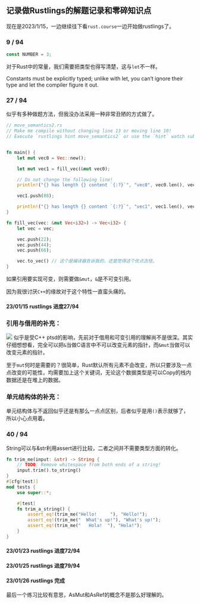 ## 记录做Rustlings的解题记录和零碎知识点
现在是2023/1/15，一边继续往下看`rust.course`一边开始做rustlings了。
### 9 / 94
```rust
const NUMBER = 3;
```
对于Rust中的常量，我们需要把类型也得写清楚，这与`let`不一样。

Constants must be explicitly typed; unlike with let, you can’t ignore their type and let the compiler figure it out. 
### 27 / 94
似乎有多种做题方法，但我没办法采用一种非常丑陋的方式做了。
```rust
// move_semantics2.rs
// Make me compile without changing line 13 or moving line 10!
// Execute `rustlings hint move_semantics2` or use the `hint` watch subcommand for a hint.


fn main() {
    let mut vec0 = Vec::new();

    let mut vec1 = fill_vec(&mut vec0);

    // Do not change the following line!
    println!("{} has length {} content `{:?}`", "vec0", vec0.len(), vec0);

    vec1.push(88);

    println!("{} has length {} content `{:?}`", "vec1", vec1.len(), vec1);
}

fn fill_vec(vec: &mut Vec<i32>) -> Vec<i32> {
    let vec = vec;

    vec.push(22);
    vec.push(44);
    vec.push(66);

    vec.to_vec() // 这个是编译器告诉我的，还是觉得这个优点古怪。
}
```
如果引用要实现可变，则需要做`&mut`，`&`是不可变引用。

因为我很讨厌`C++`的缘故对于这个特性一直蛮头痛的。

#### 23/01/15 rustlings 进度27/94

### 引用与借用的补充：
![](https://doc.rust-lang.org/book/img/trpl04-05.svg)
似乎是受C++ ptsd的影响，先前对于借用和可变引用的理解尚不是很深。其实仔细想想看，完全可以把`&`当做C语言中不可以改变元素的指针，而`&mut`当做可以改变元素的指针。

至于`mut`何时是需要的？很简单，Rust默认所有元素不会改变，所以只要涉及一点点改变的可能性，均需要加上这个关键词，无论这个数据类型是可以Copy的栈内数据还是在堆上的数据。
### 单元结构体的补充：
单元结构体与不返回似乎还是有那么一点点区别，后者似乎是用`()`表示就够了，所以小心点用着。
### 40 / 94
String可以与&str利用assert进行比较，二者之间并不需要类型方面的转化。
```rust
fn trim_me(input: &str) -> String {
    // TODO: Remove whitespace from both ends of a string!
    input.trim().to_string()
}
#[cfg(test)]
mod tests {
    use super::*;

    #[test]
    fn trim_a_string() {
        assert_eq!(trim_me("Hello!     "), "Hello!");
        assert_eq!(trim_me("  What's up!"), "What's up!");
        assert_eq!(trim_me("   Hola!  "), "Hola!");
    }
}
```
#### 23/01/23 rustlings 进度72/94
#### 23/01/25 rustlings 进度79/94
#### 23/01/26 rustlings 完成
最后一个练习比较有意思，AsMut和AsRef的概念不是那么好理解的。